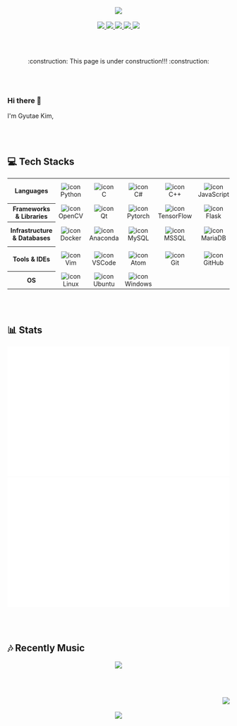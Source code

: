 <p align='center'>
  <img src="https://capsule-render.vercel.app/api?type=waving&height=250&fontAlign=50&fontAlignY=37&fontSize=90&fontColor=F2F2F2&color=gradient&customColorList=2&text=Welcome!&desc=Gyutae%20Kim's%20Github%20Profile&descSize=16&descAlignY=52&descAlign=62"/>
</p>
<p align='center'>
  </a>
  <a href="mailto:kktkkt828@gmail.com">
  <img src="https://img.shields.io/badge/Gmail-D14836?style=for-the-badge&logo=gmail&logoColor=white">
  </a>
  </a>
  
  <a href="https://line.me/ti/p/6OFw--Twv8">
  <img src="https://img.shields.io/badge/Line-00C300?style=for-the-badge&logo=line&logoColor=white">
  </a>
  </a>
  
  <a href="https://gyuray.tistory.com/">
  <img src="https://img.shields.io/badge/Tistory-FF5A4A?style=for-the-badge&logo=tistory&logoColor=white">
  </a>
  </a>
 
  <a href="https://www.instagram.com/gyu._.t/">
  <img src="https://img.shields.io/badge/Instagram-E4405F?style=for-the-badge&logo=instagram&logoColor=white">
  </a>
  </a>
  
  <a href="https://github.com/kkt8282">
  <img src="https://img.shields.io/badge/GitHub-100000?style=for-the-badge&logo=github&logoColor=white">
  </a>
</p>

<br></br>

<p align='center'>
  :construction: This page is under construction!!!  :construction:
</p>

<br></br>

### Hi there 👋
I'm Gyutae Kim,
<br></br>
<br></br>

## :computer: Tech Stacks
<p align="center">
  <table>
    <tr>
      <th width="96">Languages</th>
      <td align="center" width="96">
          <img src="https://skillicons.dev/icons?i=py" alt="icon" width="65" height="65" />
        <br>Python
      </td>
      <td align="center" width="96">
          <img src="https://skillicons.dev/icons?i=c" alt="icon" width="65" height="65" />
        <br>C
      </td>
      <td align="center" width="96">
          <img src="https://skillicons.dev/icons?i=cs" alt="icon" width="65" height="65" />
        <br>C#
      </td>
      <td align="center" width="96">
          <img src="https://skillicons.dev/icons?i=cpp" alt="icon" width="65" height="65" />
        <br>C++
      </td>
      <td align="center" width="96">
          <img src="https://skillicons.dev/icons?i=js" alt="icon" width="65" height="65" />
        <br>JavaScript
      </td>
      <td align="center" width="96">
          <img src="https://skillicons.dev/icons?i=php" alt="icon" width="65" height="65" />
        <br>PHP
      </td>
      <td align="center" width="96">
          <img src="https://skillicons.dev/icons?i=html" alt="icon" width="65" height="65" />
        <br>HTML
      </td>
      <td align="center" width="96">
          <img src="https://skillicons.dev/icons?i=css" alt="icon" width="65" height="65" />
        <br>CSS
      </td>
    </tr>
    <tr>
      <th>Frameworks & Libraries</th>
      <td align="center" width="96">
          <img src="https://skillicons.dev/icons?i=opencv" alt="icon" width="65" height="65" />
        <br>OpenCV
      </td>
      <td align="center" width="96">
          <img src="https://skillicons.dev/icons?i=qt" alt="icon" width="65" height="65" />
        <br>Qt
      </td>
      <td align="center" width="96">
          <img src="https://skillicons.dev/icons?i=pytorch" alt="icon" width="65" height="65" />
        <br>Pytorch
      </td>
      <td align="center" width="96">
          <img src="https://skillicons.dev/icons?i=tensorflow" alt="icon" width="65" height="65" />
        <br>TensorFlow
      </td>
      <td align="center" width="96">
          <img src="https://skillicons.dev/icons?i=flask" alt="icon" width="65" height="65" />
        <br>Flask
      </td>
    </tr>
    <tr>
      <th>Infrastructure & Databases</th>
      <td align="center" width="96">
          <img src="https://skillicons.dev/icons?i=docker" alt="icon" width="65" height="65" />
        <br>Docker
      </td>
      <td align="center" width="96">
          <img src="https://skillicons.dev/icons?i=anaconda" alt="icon" width="65" height="65" />
        <br>Anaconda
      </td>
      <td align="center" width="96">
          <img src="https://skillicons.dev/icons?i=mysql" alt="icon" width="65" height="65" />
        <br>MySQL
      </td>
      <td align="center" width="96">
          <img src="https://github.com/marwin1991/profile-technology-icons/assets/19180175/3b371807-db7c-45b4-8720-c0cfc901680a" alt="icon" width="65" height="65" />
        <br>MSSQL
      </td>
      <td align="center" width="96">
          <img src="https://github.com/marwin1991/profile-technology-icons/assets/136815194/3c698a4f-84e4-4849-a900-476b14311634" alt="icon" width="65" height="65" />
        <br>MariaDB
      </td>
      <td align="center" width="96">
          <img src="https://user-images.githubusercontent.com/25181517/117208736-bdedc080-adf5-11eb-912f-61c7d43705f6.png" alt="icon" width="65" height="65" />
        <br>Oracle
      </td>
      <td align="center" width="96">
          <img src="https://skillicons.dev/icons?i=redis" alt="icon" width="65" height="65" />
        <br>Redis
      </td>
      <td align="center" width="96">
          <img src="https://skillicons.dev/icons?i=sqlite" alt="icon" width="65" height="65" />
        <br>SQLite
      </td>
    </tr>
    <tr>
      <th>Tools & IDEs</th>
      <td align="center" width="96">
          <img src="https://skillicons.dev/icons?i=vim" alt="icon" width="65" height="65" />
        <br>Vim
      </td>
      <td align="center" width="96">
          <img src="https://skillicons.dev/icons?i=vscode" alt="icon" width="65" height="65" />
        <br>VSCode
      </td>
      <td align="center" width="96">
          <img src="https://skillicons.dev/icons?i=atom" alt="icon" width="65" height="65" />
        <br>Atom
      </td>
      <td align="center" width="96">
          <img src="https://skillicons.dev/icons?i=git" alt="icon" width="65" height="65" />
        <br>Git
      </td>
      <td align="center" width="96">
          <img src="https://skillicons.dev/icons?i=github" alt="icon" width="65" height="65" />
        <br>GitHub
      </td>
      <td align="center" width="96">
          <img src="https://skillicons.dev/icons?i=visualstudio" alt="icon" width="65" height="65" />
        <br>VisualStudio
      </td>
      <td align="center" width="96">
          <img src="https://skillicons.dev/icons?i=notion" alt="icon" width="65" height="65" />
        <br>Notion
      </td>
      <td align="center" width="96">
          <img src="https://user-images.githubusercontent.com/25181517/183914128-3fc88b4a-4ac1-40e6-9443-9a30182379b7.png" alt="icon" width="65" height="65" />
        <br>Jupyter
      </td>
    </tr>
    <tr>
      <th>OS</th>
      <td align="center" width="96">
          <img src="https://skillicons.dev/icons?i=linux" alt="icon" width="65" height="65" />
        <br>Linux
      </td>
      <td align="center" width="96">
          <img src="https://skillicons.dev/icons?i=ubuntu" alt="icon" width="65" height="65" />
        <br>Ubuntu
      </td>
      <td align="center" width="96">
          <img src="https://skillicons.dev/icons?i=windows" alt="icon" width="65" height="65" />
        <br>Windows
    </tr>
  </table>
</p>
<br></br>

## :bar_chart: Stats
<p align='center'>
  <img src="https://github.com/kkt8282/github-stats-transparent/blob/4f106fe529b5908b13901d8a87d50d3da16980ae/generated/overview.svg">
  <img src="https://github.com/kkt8282/github-stats-transparent/blob/4f106fe529b5908b13901d8a87d50d3da16980ae/generated/languages.svg">
</p>
<br></br>

## :notes: Recently Music
<p align='center'>
  <a href="https://www.last.fm/user/rbxo8282"><img src="https://lastfm-recently-played.vercel.app/api?user=rbxo8282"/></a>
</p> 
<br></br>

<p align='right'>
  <a href="https://hits.seeyoufarm.com"><img src="https://hits.seeyoufarm.com/api/count/incr/badge.svg?url=https%3A%2F%2Fgithub.com%2Fkkt8282%2Fhit-counter&count_bg=%2350ACD7&title_bg=%238C8C8C&icon=awesomelists.svg&icon_color=%23000000&title=hits++&edge_flat=true"/></a>
</p> 

<p align='center'>
  <img src="https://capsule-render.vercel.app/api?type=waving&height=100&fontAlign=80&fontAlignY=40&color=gradient&customColorList=2&section=footer">
</p>
<!--
**kkt8282/kkt8282** is a ✨ _special_ ✨ repository because its `README.md` (this file) appears on your GitHub profile.

Here are some ideas to get you started:

- 🔭 I’m currently working on ...
- 🌱 I’m currently learning ...
- 👯 I’m looking to collaborate on ...
- 🤔 I’m looking for help with ...
- 💬 Ask me about ...
- 📫 How to reach me: ...
- 😄 Pronouns: ...
- ⚡ Fun fact: ...
-->
